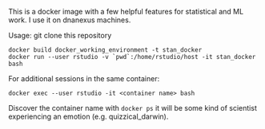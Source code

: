 This is a docker image with a few helpful features for statistical and ML work. I use it on dnanexus machines.

Usage: 
git clone this repository
```
docker build docker_working_environment -t stan_docker
docker run --user rstudio -v `pwd`:/home/rstudio/host -it stan_docker bash
```
For additional sessions in the same container:
```
docker exec --user rstudio -it <container name> bash
```

Discover the container name with `docker ps` it will be some kind of scientist experiencing an emotion (e.g. quizzical_darwin).

